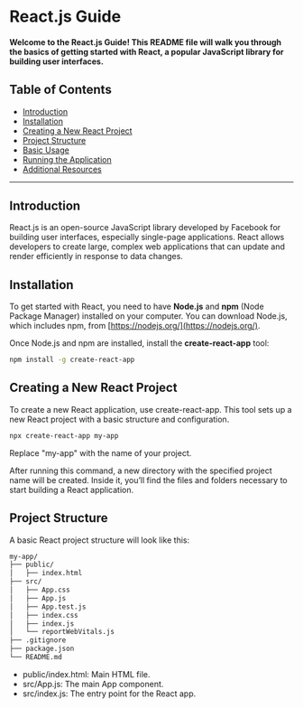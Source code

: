 # **React.js Guide**

#### Welcome to the React.js Guide! This README file will walk you through the basics of getting started with React, a popular JavaScript library for building user interfaces.

## Table of Contents
- [Introduction](#introduction)
- [Installation](#installation)
- [Creating a New React Project](#creating-a-new-react-project)
- [Project Structure](#project-structure)
- [Basic Usage](#basic-usage)
- [Running the Application](#running-the-application)
- [Additional Resources](#additional-resources)

---

## Introduction

React.js is an open-source JavaScript library developed by Facebook for building user interfaces, especially single-page applications. React allows developers to create large, complex web applications that can update and render efficiently in response to data changes.

## Installation

To get started with React, you need to have **Node.js** and **npm** (Node Package Manager) installed on your computer. You can download Node.js, which includes npm, from [https://nodejs.org/](https://nodejs.org/).

Once Node.js and npm are installed, install the **create-react-app** tool:

```bash
npm install -g create-react-app
```

## Creating a New React Project 

To create a new React application, use create-react-app. This tool sets up a new React project with a basic structure and configuration.

```bash
npx create-react-app my-app
```
Replace "my-app" with the name of your project.

After running this command, a new directory with the specified project name will be created. Inside it, you’ll find the files and folders necessary to start building a React application.

## Project Structure 

A basic React project structure will look like this:

```bash
my-app/
├── public/
│   ├── index.html
├── src/
│   ├── App.css
│   ├── App.js
│   ├── App.test.js
│   ├── index.css
│   ├── index.js
│   └── reportWebVitals.js
├── .gitignore
├── package.json
└── README.md
```
- public/index.html: Main HTML file.
- src/App.js: The main App component.
- src/index.js: The entry point for the React app.